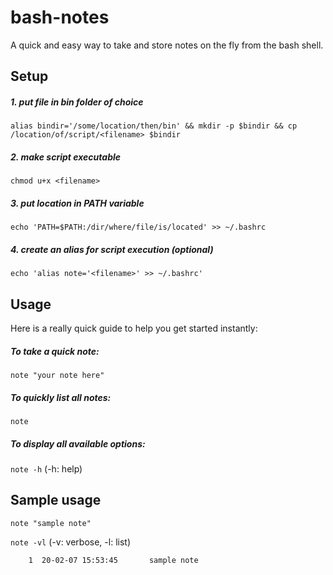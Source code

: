 # bash-notes
A quick and easy way to take and store notes on the fly from the bash shell.

## Setup
##### 1. put file in bin folder of choice
`alias bindir='/some/location/then/bin' && mkdir -p $bindir && cp /location/of/script/<filename> $bindir`

##### 2. make script executable
`chmod u+x <filename>`

##### 3. put location in PATH variable
`echo 'PATH=$PATH:/dir/where/file/is/located' >> ~/.bashrc`

##### 4. create an alias for script execution (optional)
`echo 'alias note='<filename>' >> ~/.bashrc'`

## Usage
Here is a really quick guide to help you get started instantly:

##### To take a quick note:
`note "your note here"`

##### To quickly list all notes:
`note`

##### To display all available options:
`note -h` (-h: help)

## Sample usage
`note "sample note"`

`note -vl` (-v: verbose, -l: list)

`    1  20-02-07 15:53:45       sample note`
